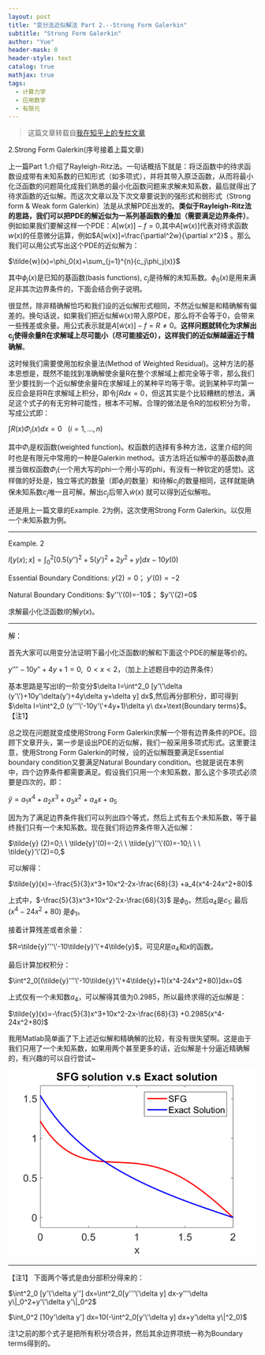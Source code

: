 ```yaml
---
layout: post
title: "变分法近似解法 Part 2.--Strong Form Galerkin"
subtitle: "Strong Form Galerkin"
author: "Yue"
header-mask: 0
header-style: text
catalog: true
mathjax: true
tags:
  - 计算力学
  - 应用数学
  - 有限元
---
```


> 这篇文章转载自[我在知乎上的专栏文章](https://zhuanlan.zhihu.com/p/22457731)


2.Strong Form Galerkin(序号接着上篇文章)

上一篇Part 1.介绍了Rayleigh-Ritz法。一句话概括下就是：将泛函数中的待求函数设成带有未知系数的已知形式（如多项式），并将其带入原泛函数，从而将最小化泛函数的问题简化成我们熟悉的最小化函数问题来求解未知系数，最后就得出了待求函数的近似解。而这次文章以及下次文章要说到的强形式和弱形式（Strong form & Weak form Galerkin）法是从求解PDE出发的。**类似于Rayleigh-Ritz法的思路，我们可以把PDE的解近似为一系列基函数的叠加（需要满足边界条件）**。例如如果我们要解这样一个PDE：$A[w(x)]-f=0$,其中$A[w(x)$]代表对待求函数$w(x)$的任意微分运算，例如$A[w(x)]=\frac{\partial^2w}{\partial x^2}$ 。那么我们可以用公式写出这个PDE的近似解为：

$\tilde{w}(x)=\phi_0(x)+\sum_{j=1}^{n}{c_j\phi_j(x)}$

其中$\phi_j (x)$是已知的基函数(basis functions), $c_j$是待解的未知系数。$\phi_0(x)$是用来满足非其次边界条件的，下面会结合例子说明。

很显然，除非精确解恰巧和我们设的近似解形式相同，不然近似解是和精确解有偏差的。换句话说，如果我们把近似解$\tilde{w}(x)$带入原PDE，那么将不会等于0，会带来一些残差或余量。用公式表示就是$A[\tilde{w}(x)]-f=R\ne 0$。**这样问题就转化为求解出$\mathbf{c_j}$使得余量R在求解域上尽可能小（尽可能接近0），这样我们的近似解越逼近于精确解**。

这时候我们需要使用加权余量法(Method of Weighted Residual)。这种方法的基本思想是，既然不能找到准确解使余量R在整个求解域上都完全等于零，那么我们至少要找到一个近似解使余量R在求解域上的某种平均等于零。说到某种平均第一反应会是将R在求解域上积分，即令$\int R dx=0$，但这其实是个比较糟糕的想法，满足这个式子的有无穷种可能性，根本不可解。合理的做法是令R的加权积分为零，写成公式即：

$\int R(x)\Phi_i(x)dx=0\ \ \ (i=1,...,n)$

其中$\Phi_i$是权函数(weighted function)。权函数的选择有多种方法，这里介绍的同时也是有限元中常用的一种是Galerkin method。该方法将近似解中的基函数$\phi_i$直接当做权函数$\Phi_i$(一个用大写的phi一个用小写的phi，有没有一种钦定的感觉)。这样做的好处是，独立等式的数量（即$\phi_i$的数量）和待解$c_j$的数量相同，这样就能确保未知系数$c_j$唯一且可解。解出$c_j$后带入$\tilde{w}(x)$ 就可以得到近似解啦。

还是用上一篇文章的Example. 2为例，这次使用Strong Form Galerkin。以仅用一个未知系数为例。


---------------------------------------------------------------------------------------------------------------------------

Example. 2

$I[y(x);x]=\int_{0}^{2}[0.5(y'')^2+5(y')^2+2y^2+y]dx-10y(0)$

Essential Boundary Conditions: $y(2)=0$； $y'(0)=-2$

Natural Boundary Conditions: $y''\'(0)=-10$； $y'\'(2)=0$

求解最小化泛函数$I$的解$y(x)$。

---------------------------------------------------------------------------------------------------------------------------

解：

首先大家可以用变分法证明下最小化泛函数I的解和下面这个PDE的解是等价的。

$y''''-10y''+4y+1=0, \ \ 0<x<2$，（加上上述题目中的边界条件）

基本思路是写出I的一阶变分$\delta I=\int^2_0 [y'\'\delta (y'\')+10y'\delta(y')+4y\delta y+\delta y] dx$,然后再分部积分，即可得到$\delta I=\int^2_0 (y'''\'-10y'\'+4y+1)\delta y\  dx+\text{Boundary terms}$。【注1】

总之现在问题就变成使用Strong Form Galerkin求解一个带有边界条件的PDE。回顾下文章开头，第一步是设出PDE的近似解，我们一般采用多项式形式。这里要注意，使用Strong Form Galerkin的时候，设的近似解既要满足Essential boundary condition又要满足Natural Boundary condition。也就是说在本例中，四个边界条件都需要满足。假设我们只用一个未知系数，那么这个多项式必须要是四次的，即：

$\tilde{y}=a_1x^4+a_2x^3+a_3x^2+a_4x+a_5$

因为为了满足边界条件我们可以列出四个等式，然后上式有五个未知系数，等于最终我们只有一个未知系数。现在我们将边界条件带入近似解：

$\tilde{y} (2)=0;\ \ \tilde{y}'(0)=-2;\ \ \tilde{y}''\'(0)=-10;\ \ \ \tilde{y}'\'(2)=0,$

可以解得：

$\tilde{y}(x)=-\frac{5}{3}x^3+10x^2-2x-\frac{68}{3} +a_4(x^4-24x^2+80)$

上式中，$-\frac{5}{3}x^3+10x^2-2x-\frac{68}{3}$ 是$\phi_0$，然后$a_4$是$c_1$; 最后$(x^4-24x^2+80)$ 是$\phi_1$。

接着计算残差或者余量：

$R=\tilde{y}'''\'-10\tilde{y}'\'+4\tilde{y}$，可见$R$是$a_4$和$x$的函数。

最后计算加权积分：

$\int^2_0[(\tilde{y}'''\'-10\tilde{y}'\'+4\tilde{y}+1)(x^4-24x^2+80)]dx=0$

上式仅有一个未知数$a_4$，可以解得其值为0.2985，所以最终求得的近似解是：

$\tilde{y}(x)=-\frac{5}{3}x^3+10x^2-2x-\frac{68}{3} +0.2985(x^4-24x^2+80)$

我用Matlab简单画了下上述近似解和精确解的比较，有没有很失望啊。这是由于我们只用了一个未知系数，如果用两个甚至更多的话，近似解是十分逼近精确解的，有兴趣的可以自行尝试~

![img](/img/in-post/FEM/Strong_Form_img1.png)

---------------------------------------------------------------------------------------------------------------------------

【注1】
下面两个等式是由分部积分得来的：

$\int^2_0 [y'\'\delta y''] dx=\int^2_0[y'''\'\delta y] dx-y'''\delta y\|_0^2+y'\'\delta y'\|_0^2$

$\int_0^2 [10y'\delta y'] dx=10(-\int^2_0[y'\'\delta y] dx+y'\delta y\|^2_0)$

注1之前的那个式子是把所有积分项合并，然后其余边界项统一称为Boundary terms得到的。
